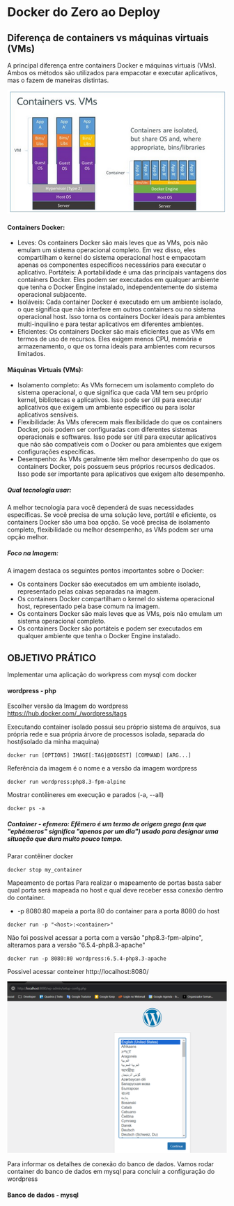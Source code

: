 # Docker do Zero ao Deploy

## Diferença de containers vs máquinas virtuais (VMs)

A principal diferença entre containers Docker e máquinas virtuais (VMs). Ambos os métodos são utilizados para empacotar e executar aplicativos, mas o fazem de maneiras distintas.

<img src="./assets/containers_vs_virtualization.png">

#### Containers Docker:

- Leves: Os containers Docker são mais leves que as VMs, pois não emulam um sistema operacional completo. Em vez disso, eles compartilham o kernel do sistema operacional host e empacotam apenas os componentes específicos necessários para executar o aplicativo.
  Portáteis: A portabilidade é uma das principais vantagens dos containers Docker. Eles podem ser executados em qualquer ambiente que tenha o Docker Engine instalado, independentemente do sistema operacional subjacente.
- Isoláveis: Cada container Docker é executado em um ambiente isolado, o que significa que não interfere em outros containers ou no sistema operacional host. Isso torna os containers Docker ideais para ambientes multi-inquilino e para testar aplicativos em diferentes ambientes.
- Eficientes: Os containers Docker são mais eficientes que as VMs em termos de uso de recursos. Eles exigem menos CPU, memória e armazenamento, o que os torna ideais para ambientes com recursos limitados.

#### Máquinas Virtuais (VMs):

- Isolamento completo: As VMs fornecem um isolamento completo do sistema operacional, o que significa que cada VM tem seu próprio kernel, bibliotecas e aplicativos. Isso pode ser útil para executar aplicativos que exigem um ambiente específico ou para isolar aplicativos sensíveis.
- Flexibilidade: As VMs oferecem mais flexibilidade do que os containers Docker, pois podem ser configuradas com diferentes sistemas operacionais e softwares. Isso pode ser útil para executar aplicativos que não são compatíveis com o Docker ou para ambientes que exigem configurações específicas.
- Desempenho: As VMs geralmente têm melhor desempenho do que os containers Docker, pois possuem seus próprios recursos dedicados. Isso pode ser importante para aplicativos que exigem alto desempenho.

##### Qual tecnologia usar:

A melhor tecnologia para você dependerá de suas necessidades específicas. Se você precisa de uma solução leve, portátil e eficiente, os containers Docker são uma boa opção. Se você precisa de isolamento completo, flexibilidade ou melhor desempenho, as VMs podem ser uma opção melhor.

##### Foco na Imagem:

A imagem destaca os seguintes pontos importantes sobre o Docker:

- Os containers Docker são executados em um ambiente isolado, representado pelas caixas separadas na imagem.
- Os containers Docker compartilham o kernel do sistema operacional host, representado pela base comum na imagem.
- Os containers Docker são mais leves que as VMs, pois não emulam um sistema operacional completo.
- Os containers Docker são portáteis e podem ser executados em qualquer ambiente que tenha o Docker Engine instalado.

## OBJETIVO PRÁTICO

Implementar uma aplicação do workpress com mysql com docker

#### wordpress - php

Escolher versão da Imagem do wordpress
https://hub.docker.com/_/wordpress/tags

Executando container isolado possui seu próprio sistema de arquivos, sua própria rede e sua própria árvore de processos isolada, separada do host(isolado da minha maquina)

```
docker run [OPTIONS] IMAGE[:TAG|@DIGEST] [COMMAND] [ARG...]
```

Referência da imagem é o nome e a versão da imagem wordpress

```
docker run wordpress:php8.3-fpm-alpine
```

Mostrar contêineres em execução e parados (-a, --all)

```
docker ps -a
```

##### Container - efemero: Efêmero é um termo de origem grega (em que "ephémeros" significa "apenas por um dia") usado para designar uma situação que dura muito pouco tempo.

Parar contêiner docker

```
docker stop my_container
```

Mapeamento de portas
Para realizar o mapeamento de portas basta saber qual porta será mapeada no host e qual deve receber essa conexão dentro do container.

- -p 8080:80 mapeia a porta 80 do container para a porta 8080 do host

```
docker run -p "<host>:<container>"
```

Não foi possivel acessar a porta com a versão "php8.3-fpm-alpine", alteramos para a versão "6.5.4-php8.3-apache"

```
docker run -p 8080:80 wordpress:6.5.4-php8.3-apache
```

Possivel acessar conteiner http://localhost:8080/

<img src="assets/doker-run-wordpress.png">

Para informar os detalhes de conexão do banco de dados. Vamos rodar container do banco de dados em mysql para concluir a configuração do wordpress

#### Banco de dados - mysql
